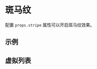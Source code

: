 # 斑马纹
配置 `props.stripe` 属性可以开启斑马纹效果。

## 示例

<demo vue="basic/stripe/Stripe.vue"></demo>

## 虚拟列表
<demo vue="basic/stripe/StripeVt.vue"></demo>